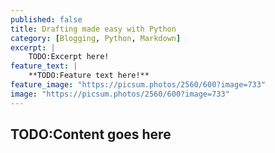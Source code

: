 ```yaml
---
published: false
title: Drafting made easy with Python
category: [Blogging, Python, Markdown]
excerpt: |
    TODO:Excerpt here!
feature_text: |
    **TODO:Feature text here!**
feature_image: "https://picsum.photos/2560/600?image=733"
image: "https://picsum.photos/2560/600?image=733"
---
```


TODO:Content goes here
----
